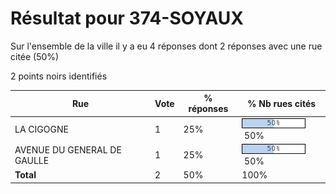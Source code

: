 # Résultat pour 374-SOYAUX

Sur l'ensemble de la ville il y a eu 4 réponses dont 2 réponses avec une rue citée (50%)

2 points noirs identifiés

| Rue | Vote | % réponses | % Nb rues cités|
|-----|------|------------|----------------|
| LA CIGOGNE | 1 | 25% | <img src="../../img/bar_50.gif" />&nbsp;50%|
| AVENUE DU GENERAL DE GAULLE | 1 | 25% | <img src="../../img/bar_50.gif" />&nbsp;50%|
| **Total** | 2 | 50% | 100%|
